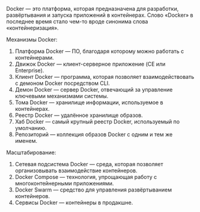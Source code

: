 
Docker — это платформа, которая предназначена для разработки, развёртывания и запуска приложений в контейнерах. Слово «Docker» в последнее время стало чем-то вроде синонима слова «контейнеризация».

Механизмы Docker:  

1. Платформа Docker — ПО, благодаря которому можно работать с контейнерами.
2. Движок Docker — клиент-серверное приложение (CE или Enterprise).
3. Клиент Docker — программа, которая позволяет взаимодействовать с демоном Docker посредством CLI.
4. Демон Docker — сервер Docker, отвечающий за управление ключевыми механизмами системы.
5. Тома Docker — хранилище информации, используемое в контейнерах.
6. Реестр Docker — удалённое хранилище образов.
7. Хаб Docker — самый крупный реестр Docker, используемый по умолчанию.
8. Репозиторий — коллекция образов Docker с одним и тем же именем.

Масштабирование:  

1. Сетевая подсистема Docker — среда, которая позволяет организовывать взаимодействие контейнеров.
2. Docker Compose — технология, упрощающая работу с многоконтейнерными приложениями.
3. Docker Swarm — средство для управления развёртыванием контейнеров.
4. Сервисы Docker — контейнеры в продакшне.